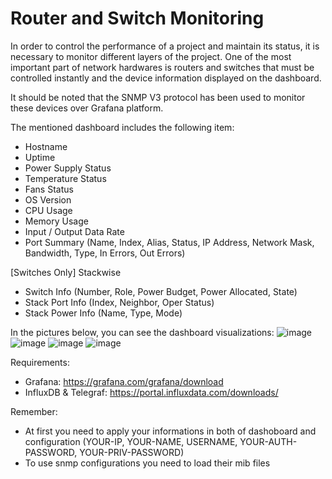 # Router and Switch Monitoring

In order to control the performance of a project and maintain its status, it is necessary to monitor different layers of the project. One of the most important part of network hardwares is routers and switches that must be controlled instantly and the device information displayed on the dashboard.

It should be noted that the SNMP V3 protocol has been used to monitor these devices over Grafana platform.

The mentioned dashboard includes the following item:
- Hostname
- Uptime
- Power Supply Status
- Temperature Status
- Fans Status
- OS Version
- CPU Usage
- Memory Usage
- Input / Output Data Rate
- Port Summary (Name, Index, Alias, Status, IP Address, Network Mask, Bandwidth, Type, In Errors, Out Errors)

[Switches Only]
Stackwise
- Switch Info (Number, Role, Power Budget, Power Allocated, State)
- Stack Port Info (Index, Neighbor, Oper Status)
- Stack Power Info (Name, Type, Mode)

In the pictures below, you can see the dashboard visualizations:
![image](https://user-images.githubusercontent.com/43276746/178444483-7cf863a2-3af5-4c9b-bfdd-bb367a5f4854.png)
![image](https://user-images.githubusercontent.com/43276746/178444649-03fab14f-4246-4440-a495-d7246e71372e.png)
![image](https://user-images.githubusercontent.com/43276746/178444945-299d39c8-0096-4ad1-a365-1320509a30d1.png)
![image](https://user-images.githubusercontent.com/43276746/178445059-51c4339b-3004-4550-a214-ded6d839e919.png)


Requirements:
- Grafana: https://grafana.com/grafana/download
- InfluxDB & Telegraf: https://portal.influxdata.com/downloads/

Remember:
- At first you need to apply your informations in both of dashoboard and configuration (YOUR-IP, YOUR-NAME, USERNAME, YOUR-AUTH-PASSWORD, YOUR-PRIV-PASSWORD)
- To use snmp configurations you need to load their mib files
